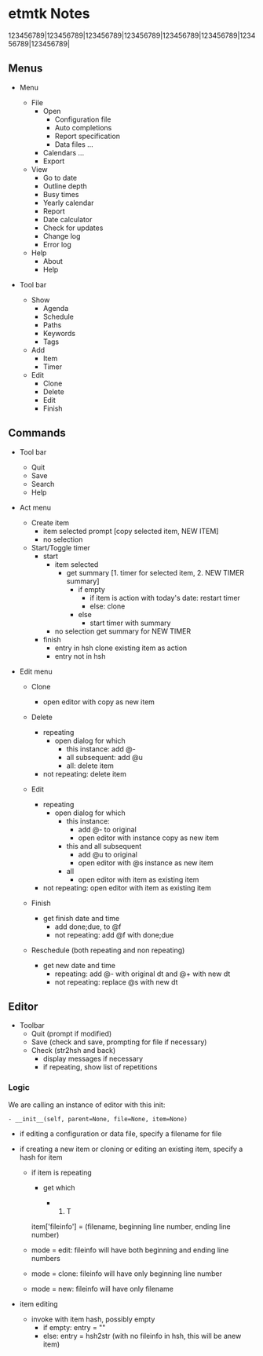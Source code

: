 # etmtk Notes

123456789|123456789|123456789|123456789|123456789|123456789|123456789|123456789|

## Menus

- Menu
    - File
        - Open
            - Configuration file
            - Auto completions
            - Report specification
            - Data files ...
        - Calendars ...
        - Export
    - View
        - Go to date
        - Outline depth
        - Busy times
        - Yearly calendar
        - Report
        - Date calculator
        - Check for updates
        - Change log
        - Error log
    - Help
        - About
        - Help

- Tool bar
    - Show
        - Agenda
        - Schedule
        - Paths
        - Keywords
        - Tags
    - Add
        - Item
        - Timer
    - Edit
        - Clone
        - Delete
        - Edit
        - Finish

## Commands

- Tool bar
    - Quit
    - Save
    - Search
    - Help

- Act menu
    - Create item
        - item selected
            prompt [copy selected item, NEW ITEM]
        - no selection
    - Start/Toggle timer
        - start
            - item selected
                - get summary [1. timer for selected item, 2. NEW TIMER summary]
                    - if empty
                        - if item is action with today's date: restart timer
                        - else: clone
                    - else
                        - start timer with summary
            - no selection
                get summary for NEW TIMER
        - finish
            - entry in hsh
                clone existing item as action
            - entry not in hsh

- Edit menu
    - Clone
        - open editor with copy as new item
    - Delete
        - repeating
            - open dialog for which
                - this instance: add @-
                - all subsequent: add @u
                - all: delete item
        - not repeating: delete item
    - Edit
        - repeating
            - open dialog for which
                - this instance:
                    - add @- to original
                    - open editor with instance copy as new item
                - this and all subsequent
                    - add @u to original
                    - open editor with @s instance as new item
                - all
                    - open editor with item as existing item
        - not repeating: open editor with item as existing item
    - Finish
        - get finish date and time
            - add done;due, to @f
            - not repeating: add @f with done;due

    - Reschedule (both repeating and non repeating)
        - get new date and time
            - repeating: add @- with original dt and @+ with new dt
            - not repeating: replace @s with new dt



## Editor

- Toolbar
    - Quit (prompt if modified)
    - Save (check and save, prompting for file if necessary)
    - Check (str2hsh and back)
        - display messages if necessary
        - if repeating, show list of repetitions


### Logic


We are calling an instance of editor with this init:

    - __init__(self, parent=None, file=None, item=None)

- if editing a configuration or data file, specify a filename for file

- if creating a new item or cloning or editing an existing item, specify a hash for item

    - if item is repeating

        - get which

            - 1. T

        item['fileinfo'] = (filename, beginning line number, ending line number)

    - mode = edit: fileinfo will have both beginning and ending line numbers

    - mode = clone: fileinfo will have only beginning line number

    - mode = new: fileinfo will have only filename



- item editing
    - invoke with item hash, possibly empty
        - if empty: entry = ""
        - else: entry = hsh2str (with no fileinfo in hsh, this will be anew item)

